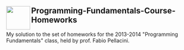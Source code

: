 <div>
  <img src="./Python.ico" align="left" width="64"/>
  <h2> Programming-Fundamentals-Course-Homeworks </h2>
</div>
<div>
My solution to the set of homeworks for the 2013-2014 "Programming Fundamentals" class, held by prof. Fabio Pellacini.
</div>
